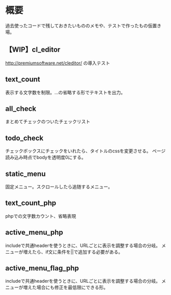 # 概要
過去使ったコードで残しておきたいもののメモや、テストで作ったもの仮置き場。

## 【WIP】cl_editor
http://premiumsoftware.net/cleditor/
の導入テスト

## text_count
表示する文字数を制限。…の省略する形でテキストを出力。

## all_check
まとめてチェックのついたチェックリスト

## todo_check
チェックボックスにチェックをいれたら、タイトルのcssを変更させる。
ページ読み込み時点でbodyを透明度0にする。

## static_menu
固定メニュー。スクロールしたら追随するメニュー。

## text_count_php
phpでの文字数カウント、省略表現

## active_menu_php
includeで共通headerを使うときに、URLごとに表示を調整する場合の分岐。
メニューが増えたら、if文に条件を||で追加する必要がある。

## active_menu_flag_php
includeで共通headerを使うときに、URLごとに表示を調整する場合の分岐。
メニューが増えた場合にも修正を最低限にできる形。
